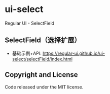 # ui-select

Regular UI - SelectField

## SelectField（选择扩展）

- 基础示例+API: https://regular-ui.github.io/ui-select/selectField/index.html

## Copyright and License

Code released under the MIT license.

